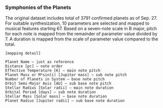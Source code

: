 ### Symphonies of the Planets

The original dataset includes total of 3791 confirmed planets as of Sep. 27. For suitable synthesization, 10 parameters are selected and mapped to musical features starting 67. Based on a seven-note scale in B major, pitch for each note is mapped from the remainder of parameter value divided by 7. A duration is mapped from the scale of parameter value compared to the total.


```
[mapping detail]

Planet Name – just as reference
Distance [pc] – note order
Effective Temperature [K] – main note pitch
Planet Mass or M*sin(i) [Jupiter mass] – sub note pitch
Number of Planets in System – base note pitch
Orbit Semi-Major Axis [AU] – sub base note pitch
Stellar Radius [Solar radii] – main note duration
Orbital Period [days] – sub note duration
Stellar Mass [Solar mass] – base note duration
Planet Radius [Jupiter radii] – sub base note duration
```

